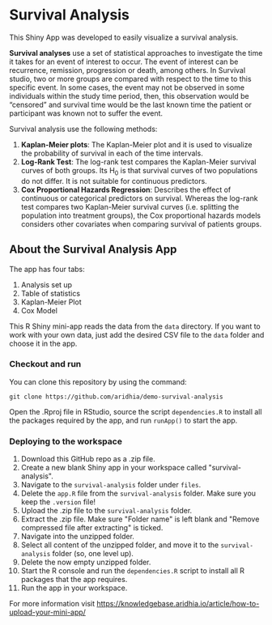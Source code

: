 # Survival Analysis 

This Shiny App was developed to easily visualize a survival analysis. 

**Survival analyses** use a set of statistical approaches to investigate the time it takes for an event of interest to occur. The event of interest can be recurrence, remission, progression or death, among others. In Survival studio, two or more groups are compared with respect to the time to this specific event. 
In some cases, the event may not be observed in some individuals within the study time period, then, this observation would be “censored” and survival time would be the last known time the patient or participant was known  not to suffer the event. 

Survival analysis use the following methods:

1. **Kaplan-Meier plots**: The Kaplan-Meier plot and it is used to visualize the probability of survival in each of the time intervals.
2. **Log-Rank Test**: The log-rank test compares the Kaplan-Meier survival curves of both groups. Its H<sub>0</sub> is that survival curves of two populations do not differ. It is not suitable for continuous predictors. 
3. **Cox Proportional Hazards Regression**: Describes the effect of continuous or categorical predictors on survival. Whereas the log-rank test compares two Kaplan-Meier survival curves (i.e. splitting the population into treatment groups), the Cox proportional hazards models considers other covariates when comparing survival of patients groups. 

## About the Survival Analysis App

The app has four tabs:

1. Analysis set up
2. Table of statistics
3. Kaplan-Meier Plot
4. Cox Model

This R Shiny mini-app reads the data from the `data` directory. If you want to work with your own data, just add the desired CSV file to the `data` folder and choose it in the app.

### Checkout and run

You can clone this repository by using the command:

```clone
git clone https://github.com/aridhia/demo-survival-analysis
```
Open the .Rproj file in RStudio, source the script `dependencies.R` to install all the packages required by the app, and run `runApp()` to start the app.

### Deploying to the workspace

1. Download this GitHub repo as a .zip file.
2. Create a new blank Shiny app in your workspace called "survival-analysis".
3. Navigate to the `survival-analysis` folder under `files`.
4. Delete the `app.R` file from the `survival-analysis` folder. Make sure you keep the `.version` file!
5. Upload the .zip file to the `survival-analysis` folder.
6. Extract the .zip file. Make sure "Folder name" is left blank and "Remove compressed file after extracting" is ticked.
7. Navigate into the unzipped folder.
8. Select all content of the unzipped folder, and move it to the `survival-analysis` folder (so, one level up).
9. Delete the now empty unzipped folder.
10. Start the R console and run the `dependencies.R` script to install all R packages that the app requires.
11. Run the app in your workspace.

For more information visit https://knowledgebase.aridhia.io/article/how-to-upload-your-mini-app/
